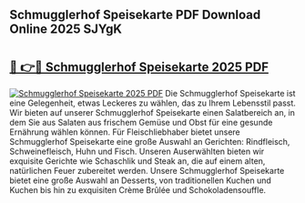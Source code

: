 ## Schmugglerhof Speisekarte PDF Download Online 2025 SJYgK

# <h2><a href="http://gc6zm6v.nevu.top/?p=Schmugglerhof+Speisekarte">🔗 👉🔴 Schmugglerhof Speisekarte 2025 PDF</a></h2>

[![Schmugglerhof Speisekarte 2025 PDF](https://i.imgur.com/dBaPXMq.png)](http://gc6zm6v.nevu.top/?p=Schmugglerhof+Speisekarte)
Die Schmugglerhof Speisekarte ist eine Gelegenheit, etwas Leckeres zu wählen, das zu Ihrem Lebensstil passt. Wir bieten auf unserer Schmugglerhof Speisekarte einen Salatbereich an, in dem Sie aus Salaten aus frischem Gemüse und Obst für eine gesunde Ernährung wählen können. Für Fleischliebhaber bietet unsere Schmugglerhof Speisekarte eine große Auswahl an Gerichten: Rindfleisch, Schweinefleisch, Huhn und Fisch. Unseren Auserwählten bieten wir exquisite Gerichte wie Schaschlik und Steak an, die auf einem alten, natürlichen Feuer zubereitet werden. Unsere Schmugglerhof Speisekarte bietet eine große Auswahl an Desserts, von traditionellen Kuchen und Kuchen bis hin zu exquisiten Crème Brûlée und Schokoladensouffle.
